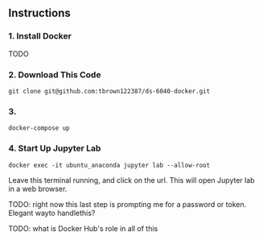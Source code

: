 ## Instructions

### 1. Install Docker

TODO

### 2. Download This Code

```
git clone git@github.com:tbrown122387/ds-6040-docker.git
```

### 3. 

```
docker-compose up
```

### 4. Start Up Jupyter Lab

```
docker exec -it ubuntu_anaconda jupyter lab --allow-root
```

Leave this terminal running, and click on the url. This will open Jupyter lab in a web browser. 

TODO: right now this last step is prompting me for a password or token. Elegant wayto handlethis?

TODO: what is Docker Hub's role in all of this
